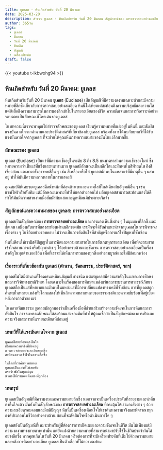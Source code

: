 ```yaml
---
title: ยูเคลส - หินเกิดสำหรับ วันที่ 20 มีนาคม
date: 2025-03-20
description: สำรวจ ยูเคลส - หินเกิดสำหรับ วันที่ 20 มีนาคม สัญลักษณ์ของ การตรวจสอบอย่างละเอียด มาเรียนรู้ความหมายลึกซึ้งของหินพิเศษนี้
author: 365วัน
tags:
  - ยูเคลส
  - มีนาคม
  - วันที่ 20 มีนาคม
  - หินเกิด
  - อัญมณี
  - เครื่องประดับ
draft: false
---
```


{{< youtube t-lkbwxhg94 >}}

## หินเกิดสำหรับ วันที่ 20 มีนาคม: ยูเคลส

หินเกิดสำหรับวันที่ 20 มีนาคม **ยูเคลส** (Euclase) เป็นอัญมณีที่มีความงดงามเฉพาะตัวและมีความหมายที่ลึกซึ้งเกี่ยวกับการตรวจสอบอย่างละเอียด หินนี้ไม่เพียงแต่สะท้อนถึงความบริสุทธิ์และความใส แต่ยังสื่อถึงความสามารถในการมองลึกเข้าไปในรายละเอียดของชีวิต ความชัดเจนและการวิเคราะห์อย่างรอบคอบเป็นลักษณะที่โดดเด่นของยูเคลส

ในบทความนี้เราจะพาคุณไปสำรวจลักษณะของยูเคลส เรียนรู้ความหมายที่แฝงอยู่ในหินนี้ และสัมผัสแรงบันดาลใจจากตำนานและประวัติศาสตร์ที่เกี่ยวข้องกับยูเคลส พร้อมทั้งการได้พบกับบทกวีที่ได้รับแรงบันดาลใจจากยูเคลส ที่จะช่วยให้คุณเห็นภาพความหมายของมันในแง่ลึกมากขึ้น

### ลักษณะของ ยูเคลส

ยูเคลส (Euclase) เป็นแร่ที่มีความแข็งอยู่ในระดับ 8 ถึง 8.5 บนมาตราส่วนความแข็งของโมห์ ซึ่งหมายความว่าเป็นแร่ที่แข็งและทนทานมาก ยูเคลสมีลักษณะเป็นผลึกใสและมักพบในสีฟ้าสดใส ถึงสีเขียวอ่อน และบางครั้งอาจพบสีอื่น ๆ เช่น สีเหลืองหรือใส ยูเคลสมักพบในแหล่งแร่ที่มีธาตุอื่น ๆ ผสมอยู่ ทำให้มันมีความหลากหลายในการแสดงสี

คุณสมบัติพิเศษของยูเคลสคือน้ำหนักที่ค่อนข้างเบาและความใสที่ใกล้เคียงกับอัญมณีอื่น ๆ เช่น แซฟไฟร์หรือทับทิม แต่มีลักษณะเฉพาะที่ทำให้แตกต่างออกไป ผลึกยูเคลสสามารถสะท้อนแสงได้ดี ทำให้มันมีความสวยงามเมื่อสัมผัสกับแสงและดูเหมือนมีประกายเจิดจ้า

### สัญลักษณ์และความหมายของ ยูเคลส: การตรวจสอบอย่างละเอียด

ยูเคลสเป็นสัญลักษณ์ของ **การตรวจสอบอย่างละเอียด** และการมองเห็นสิ่งต่าง ๆ ในมุมมองที่ลึกซึ้งและชัดเจน เหมือนกับการที่แสงสะท้อนผ่านผลึกของมัน เรามักจะได้รับคำแนะนำจากยูเคลสในการพิจารณาเรื่องต่าง ๆ ในชีวิตอย่างรอบคอบ ไม่ว่าจะเป็นการตัดสินใจที่สำคัญหรือการแก้ไขปัญหาที่ซับซ้อน

หินนี้เตือนให้เรามีสติปัญญาในการคิดและความสามารถในการสังเกตทุกรายละเอียด เพื่อที่จะสามารถเข้าใจสถานการณ์หรือปัญหาต่าง ๆ ได้อย่างครบถ้วนและชัดเจน การตรวจสอบอย่างละเอียดเป็นเรื่องสำคัญในทุกด้านของชีวิต เพื่อที่เราจะได้เห็นภาพรวมของทุกสิ่งอย่างสมบูรณ์และไม่มีข้อบกพร่อง

### เรื่องราวที่เกี่ยวข้องกับ ยูเคลส (ตำนาน, วัฒนธรรม, ประวัติศาสตร์, ฯลฯ)

ยูเคลสไม่ได้มีตำนานที่โดดเด่นเหมือนอัญมณีบางชนิด แต่แร่ยูเคลสมีความสำคัญในแง่ของการศึกษาและการวิจัยทางธรณีวิทยา โดยเฉพาะในเรื่องของการศึกษาแหล่งแร่และกระบวนการทางธรณีวิทยา ยูเคลสถือเป็นแร่ที่หายากและมักพบในแหล่งแร่ที่มีการเปลี่ยนแปลงทางเคมีที่ซับซ้อน การที่ยูเคลสถูกค้นพบในหลายแหล่งทั่วโลกแสดงให้เห็นถึงความหลากหลายของธรรมชาติและความซับซ้อนที่อยู่เบื้องหลังการก่อตัวของแร่

ในหลายวัฒนธรรม ยูเคลสมักถูกมองว่าเป็นเครื่องมือที่ช่วยเสริมสร้างความชัดเจนในการคิดและการตัดสินใจ อาจจะเพราะลักษณะใสสะท้อนแสงของมันที่ทำให้ผู้คนเชื่อว่าเป็นสัญลักษณ์ของการเปิดเผยความจริงและการเห็นรายละเอียดที่ซ่อนอยู่

### บทกวีที่ได้แรงบันดาลใจจาก ยูเคลส

```
ยูเคลสใสสะท้อนแสงในใจ
เปิดเผยความจริงที่ซ่อนอยู่
การตรวจสอบอย่างละเอียดทุกสิ่ง
สะท้อนความเข้าใจในความลึกซึ้ง

ในโลกที่เราค้นหาคำตอบ
ยูเคลสเป็นแสงที่ไม่เคยดับ
กระจ่างชัดในทุกแง่มุม
นำทางให้เรามองเห็นทางที่ถูกต้อง
```

### บทสรุป

ยูเคลสเป็นอัญมณีที่มีความงามและความหมายลึกซึ้ง นอกจากจะเป็นเครื่องประดับที่สวยงามและน่าตื่นตาตื่นใจแล้ว มันยังเป็นสัญลักษณ์ของ **การตรวจสอบอย่างละเอียด** ที่กระตุ้นให้เรามองสิ่งต่าง ๆ ด้วยความละเอียดรอบคอบและมีสติปัญญา หินนี้เป็นเครื่องเตือนใจให้เราค้นหาความจริงและพิจารณาทุกองค์ประกอบในชีวิตอย่างครบถ้วน ก่อนที่จะตัดสินใจหรือดำเนินการใด ๆ

ยูเคลสยังเป็นอัญมณีที่เหมาะสำหรับผู้ที่ต้องการการเปิดเผยและความชัดเจนในชีวิต มันไม่เพียงแต่มีความงดงามทางกายภาพเท่านั้น แต่ยังแฝงด้วยความหมายที่สามารถนำมาปรับใช้ในชีวิตประจำวันได้อย่างลึกซึ้ง หากคุณเกิดในวันที่ 20 มีนาคม หรือต้องการที่จะมีเครื่องประดับที่เต็มไปด้วยความหมายและพลังการคิดอย่างละเอียด ยูเคลสเป็นตัวเลือกที่ไม่ควรมองข้าม